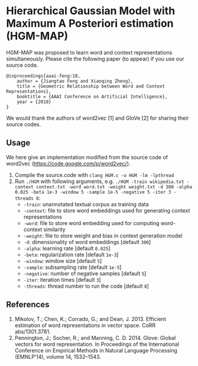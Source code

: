 # Hierarchical Gaussian Model with Maximum A Posteriori estimation (HGM-MAP) 

HGM-MAP was proposed to learn word and context representations simultaneously. Please cite the following paper (to appear) if you use our source code.
```
@inproceedings{aaai-feng:18,
	author = {Jiangtao Feng and Xiaoqing Zheng},
	title = {Geometric Relationship between Word and Context Representations},
	booktitle = {AAAI Conference on Artificial Intelligence},
	year = {2018}
}
```

We would thank the authors of word2vec [1] and GloVe [2] for sharing their source codes.

## Usage
We here give an implementation modified from the source code of word2vec (https://code.google.com/p/word2vec/).
1. Compile the source.code with `clang HGM.c -o HGM -lm -lpthread`
2. Run `./HGM` with following arguments, e.g. `./HGM -train wikipedia.txt -context context.txt -word word.txt -weight weight.txt -d 300 -alpha 0.025 -beta 1e-3 -window 5 -sample 1e-5 -negative 5 -iter 3 -threads 8`:
	- `-train`: unannotated textual corpus as training data
	- `-context`: file to store word embeddings used for generating context representations
	- `-word`: file to store word embedding used for computing word-context similarity
	- `-weight`: file to store weight and bias in context generation model  
	- `-d`: dimensionality of word embeddings [default `300`]
	- `-alpha`: learning rate [default `0.025`]
	- `-beta`: regularization rate [default `1e-3`]
	- `-window`: window size [default `5`]
	- `-sample`: subsampling rate [default `1e-5`]
	- `-negative`: number of negative samples [default `5`]
	- `-iter`: iteration times [default `3`]
	- `-threads`: thread number to run the code [default `8`]

## References
1. Mikolov, T.; Chen, K.; Corrado, G.; and Dean, J. 2013. Efficient estimation of word representations in vector space. CoRR abs/1301.3781.
2. Pennington, J.; Socher, R.; and Manning, C. D. 2014. Glove: Global vectors for word representation. In Proceedings of the International Conference on Empirical Methods in Natural Language Processing (EMNLP’14), volume 14, 1532–1543.

